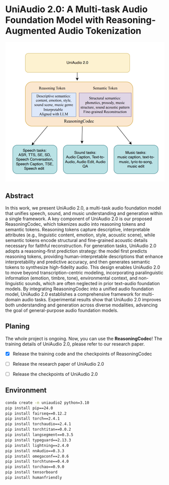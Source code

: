 # UniAudio 2.0: A Multi-task Audio Foundation Model with Reasoning-Augmented Audio Tokenization

![overview](figures/uniaudio2.0.png)

## Abstract

In this work, we present UniAudio 2.0, a multi-task audio foundation model that unifies speech, sound, and music understanding and generation within a single framework. A key component of UniAudio 2.0 is our proposed ReasoningCodec, which tokenizes audio into reasoning tokens and semantic tokens. Reasoning tokens capture descriptive, interpretable attributes (e.g., linguistic content, emotion, style, acoustic scene), while semantic tokens encode structural and fine-grained acoustic details necessary for faithful reconstruction.
For generation tasks, UniAudio 2.0 adopts a reasoning-first prediction strategy: the model first predicts reasoning tokens, providing human-interpretable descriptions that enhance interpretability and predictive accuracy, and then generates semantic tokens to synthesize high-fidelity audio. This design enables UniAudio 2.0 to move beyond transcription-centric modeling, incorporating paralinguistic information (emotion, timbre, tone), environmental context, and non-linguistic sounds, which are often neglected in prior text–audio foundation models.
By integrating ReasoningCodec into a unified audio foundation model, UniAudio 2.0 establishes a comprehensive framework for multi-domain audio tasks. Experimental results show that UniAudio 2.0 improves both understanding and generation across diverse modalities, advancing the goal of general-purpose audio foundation models.

## Planing

The whole project is ongoing. Now, you can use the **ReasoningCodec**! The training details of UniAudio 2.0, please refer to our research paper.

- [x] Release the training code and the checkpoints of ReasoningCodec
- [ ] Release the research paper of UniAudio 2.0
- [ ] Release the checkpoints of UniAudio 2.0


## Environment
```bash
conda create -n uniaudio2 python=3.10
pip install pip==24.0
pip install fairseq==0.12.2
pip install torch==2.4.1
pip install torchaudio==2.4.1
pip install torchtitan==0.0.2
pip install langsegment==0.3.5
pip install typeguard==2.13.3
pip install lightning==2.4.0
pip install nnAudio==0.3.3
pip install omegaconf==2.0.6
pip install torchtune==0.4.0
pip install torchao==0.9.0
pip install tensorboard
pip install humanfriendly
```


